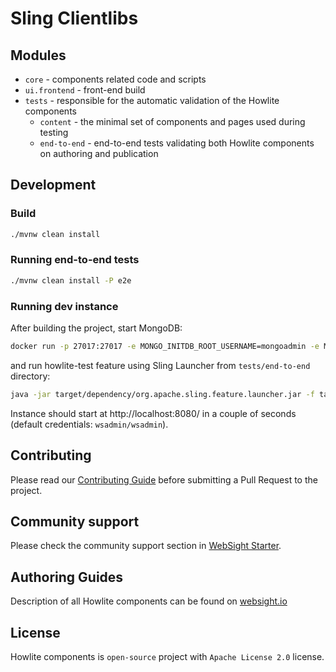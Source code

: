# Sling Clientlibs

## Modules
- `core` - components related code and scripts
- `ui.frontend` - front-end build
- `tests` - responsible for the automatic validation of the Howlite components
  - `content` - the minimal set of components and pages used during testing
  - `end-to-end` - end-to-end tests validating both Howlite components on authoring and publication

## Development

### Build

```bash
./mvnw clean install
```

### Running end-to-end tests

```bash
./mvnw clean install -P e2e
```

### Running dev instance
After building the project, start MongoDB:

```bash
docker run -p 27017:27017 -e MONGO_INITDB_ROOT_USERNAME=mongoadmin -e MONGO_INITDB_ROOT_PASSWORD=mongoadmin mongo:4.4.6
```


and run howlite-test feature using Sling Launcher from `tests/end-to-end` directory:

```bash
java -jar target/dependency/org.apache.sling.feature.launcher.jar -f target/slingfeature-tmp/feature-howlite-tests.json
```

Instance should start at http://localhost:8080/ in a couple of seconds (default credentials: `wsadmin/wsadmin`).

## Contributing
Please read our [Contributing Guide](./CONTRIBUTING.md) before submitting a Pull Request to the project.

## Community support
Please check the community support section in [WebSight Starter](https://github.com/websight-io/starter).

## Authoring Guides
Description of all Howlite components can be found on [websight.io](https://www.websight.io/guides/authoring/howlite/)

## License
Howlite components is `open-source` project with `Apache License 2.0` license.
